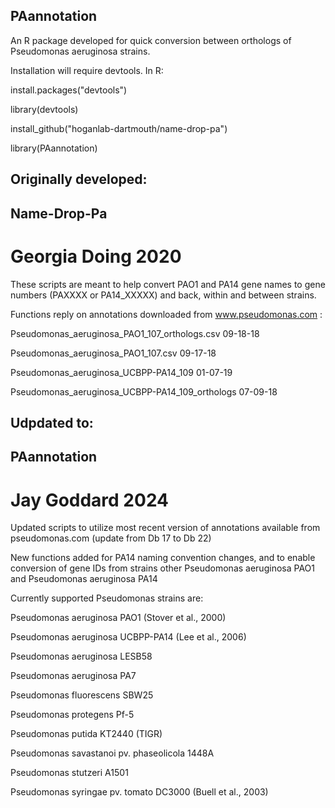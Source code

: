 ## PAannotation

An R package developed for quick conversion between orthologs of Pseudomonas aeruginosa strains.

Installation will require devtools. In R:

install.packages("devtools")

library(devtools)

install_github("hoganlab-dartmouth/name-drop-pa")

library(PAannotation)



## Originally developed:


## Name-Drop-Pa

# Georgia Doing 2020

These scripts are meant to help convert PAO1 and PA14 gene names to gene numbers (PAXXXX or PA14_XXXXX) and back, within and between strains.


Functions reply on annotations downloaded from www.pseudomonas.com :

Pseudomonas_aeruginosa_PAO1_107_orthologs.csv 		09-18-18

Pseudomonas_aeruginosa_PAO1_107.csv 				09-17-18

Pseudomonas_aeruginosa_UCBPP-PA14_109 				01-07-19

Pseudomonas_aeruginosa_UCBPP-PA14_109_orthologs 	07-09-18



## Udpdated to:

## PAannotation

# Jay Goddard 2024

Updated scripts to utilize most recent version of annotations available from pseudomonas.com (update from Db 17 to Db 22)

New functions added for PA14 naming convention changes, and to enable conversion of gene IDs from strains other Pseudomonas aeruginosa PAO1 and Pseudomonas aeruginosa PA14


Currently supported Pseudomonas strains are:

Pseudomonas aeruginosa PAO1 (Stover et al., 2000)

Pseudomonas aeruginosa UCBPP-PA14 (Lee et al., 2006)

Pseudomonas aeruginosa LESB58 

Pseudomonas aeruginosa PA7

Pseudomonas fluorescens SBW25

Pseudomonas protegens Pf-5

Pseudomonas putida KT2440 (TIGR)

Pseudomonas savastanoi pv. phaseolicola 1448A

Pseudomonas stutzeri A1501

Pseudomonas syringae pv. tomato DC3000 (Buell et al., 2003)

